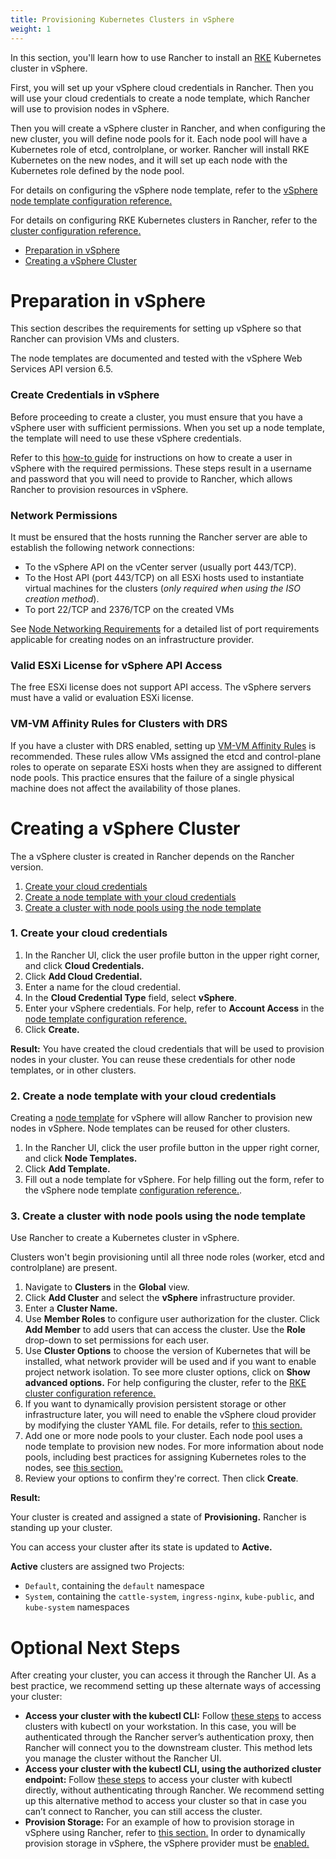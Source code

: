 ```yaml
---
title: Provisioning Kubernetes Clusters in vSphere
weight: 1
---
```


In this section, you'll learn how to use Rancher to install an [RKE]({{<baseurl>}}/rke/latest/en/)  Kubernetes cluster in vSphere.

First, you will set up your vSphere cloud credentials in Rancher. Then you will use your cloud credentials to create a node template, which Rancher will use to provision nodes in vSphere. 

Then you will create a vSphere cluster in Rancher, and when configuring the new cluster, you will define node pools for it. Each node pool will have a Kubernetes role of etcd, controlplane, or worker. Rancher will install RKE Kubernetes on the new nodes, and it will set up each node with the Kubernetes role defined by the node pool.

For details on configuring the vSphere node template, refer to the [vSphere node template configuration reference.]({{<baseurl>}}/rancher/v2.5/en/cluster-provisioning/rke-clusters/node-pools/vsphere/provisioning-vsphere-clusters/node-template-reference/)

For details on configuring RKE Kubernetes clusters in Rancher, refer to the [cluster configuration reference.]({{<baseurl>}}/rancher/v2.5/en/cluster-provisioning/rke-clusters/options)

- [Preparation in vSphere](#preparation-in-vsphere)
- [Creating a vSphere Cluster](#creating-a-vsphere-cluster)

# Preparation in vSphere

This section describes the requirements for setting up vSphere so that Rancher can provision VMs and clusters.

The node templates are documented and tested with the vSphere Web Services API version 6.5.

### Create Credentials in vSphere

Before proceeding to create a cluster, you must ensure that you have a vSphere user with sufficient permissions. When you set up a node template, the template will need to use these vSphere credentials.

Refer to this [how-to guide]({{<baseurl>}}/rancher/v2.5/en/cluster-provisioning/rke-clusters/node-pools/vsphere/provisioning-vsphere-clusters/creating-credentials) for instructions on how to create a user in vSphere with the required permissions. These steps result in a username and password that you will need to provide to Rancher, which allows Rancher to provision resources in vSphere.

### Network Permissions

It must be ensured that the hosts running the Rancher server are able to establish the following network connections:

- To the vSphere API on the vCenter server (usually port 443/TCP).
- To the Host API (port 443/TCP) on all ESXi hosts used to instantiate virtual machines for the clusters (*only required when using the ISO creation method*).
- To port 22/TCP and 2376/TCP on the created VMs

See [Node Networking Requirements]({{<baseurl>}}/rancher/v2.5/en/cluster-provisioning/node-requirements/#networking-requirements) for a detailed list of port requirements applicable for creating nodes on an infrastructure provider.

### Valid ESXi License for vSphere API Access

The free ESXi license does not support API access. The vSphere servers must have a valid or evaluation ESXi license.

### VM-VM Affinity Rules for Clusters with DRS

If you have a cluster with DRS enabled, setting up [VM-VM Affinity Rules](https://docs.vmware.com/en/VMware-vSphere/6.5/com.vmware.vsphere.resmgmt.doc/GUID-7297C302-378F-4AF2-9BD6-6EDB1E0A850A.html) is recommended. These rules allow VMs assigned the etcd and control-plane roles to operate on separate ESXi hosts when they are assigned to different node pools. This practice ensures that the failure of a single physical machine does not affect the availability of those planes.

# Creating a vSphere Cluster

The a vSphere cluster is created in Rancher depends on the Rancher version.

1. [Create your cloud credentials](#1-create-your-cloud-credentials)
2. [Create a node template with your cloud credentials](#2-create-a-node-template-with-your-cloud-credentials)
3. [Create a cluster with node pools using the node template](#3-create-a-cluster-with-node-pools-using-the-node-template)

### 1. Create your cloud credentials

1. In the Rancher UI, click the user profile button in the upper right corner, and click **Cloud Credentials.**
1. Click **Add Cloud Credential.**
1. Enter a name for the cloud credential.
1. In the **Cloud Credential Type** field, select **vSphere**.
1. Enter your vSphere credentials. For help, refer to **Account Access** in the [node template configuration reference.]({{<baseurl>}}/rancher/v2.5/en/cluster-provisioning/rke-clusters/node-pools/vsphere/vsphere-node-template-config/)
1. Click **Create.**

**Result:** You have created the cloud credentials that will be used to provision nodes in your cluster. You can reuse these credentials for other node templates, or in other clusters. 

### 2. Create a node template with your cloud credentials

Creating a [node template]({{<baseurl>}}/rancher/v2.5/en/cluster-provisioning/rke-clusters/node-pools/#node-templates) for vSphere will allow Rancher to provision new nodes in vSphere. Node templates can be reused for other clusters.

1. In the Rancher UI, click the user profile button in the upper right corner, and click **Node Templates.**
1. Click **Add Template.**
1. Fill out a node template for vSphere. For help filling out the form, refer to the vSphere node template [configuration reference.]({{<baseurl>}}/rancher/v2.5/en/cluster-provisioning/rke-clusters/node-pools/vsphere/vsphere-node-template-config/).

### 3. Create a cluster with node pools using the node template

Use Rancher to create a Kubernetes cluster in vSphere.

Clusters won't begin provisioning until all three node roles (worker, etcd and controlplane) are present.

1. Navigate to **Clusters** in the **Global** view.
1. Click **Add Cluster** and select the **vSphere** infrastructure provider.
1. Enter a **Cluster Name.**
1. Use **Member Roles** to configure user authorization for the cluster. Click **Add Member** to add users that can access the cluster. Use the **Role** drop-down to set permissions for each user.
1. Use **Cluster Options** to choose the version of Kubernetes that will be installed, what network provider will be used and if you want to enable project network isolation. To see more cluster options, click on **Show advanced options.** For help configuring the cluster, refer to the [RKE cluster configuration reference.]({{<baseurl>}}/rancher/v2.5/en/cluster-provisioning/rke-clusters/options)
1. If you want to dynamically provision persistent storage or other infrastructure later, you will need to enable the vSphere cloud provider by modifying the cluster YAML file. For details, refer to [this section.]({{<baseurl>}}/rancher/v2.5/en/cluster-provisioning/rke-clusters/cloud-providers/vsphere)
1. Add one or more node pools to your cluster. Each node pool uses a node template to provision new nodes. For more information about node pools, including best practices for assigning Kubernetes roles to the nodes, see [this section.]({{<baseurl>}}/rancher/v2.5/en/cluster-provisioning/rke-clusters/node-pools/#node-pools)
1. Review your options to confirm they're correct. Then click **Create**.

**Result:** 

Your cluster is created and assigned a state of **Provisioning.** Rancher is standing up your cluster.

You can access your cluster after its state is updated to **Active.**

**Active** clusters are assigned two Projects: 

- `Default`, containing the `default` namespace
- `System`, containing the `cattle-system`, `ingress-nginx`, `kube-public`, and `kube-system` namespaces


# Optional Next Steps

After creating your cluster, you can access it through the Rancher UI. As a best practice, we recommend setting up these alternate ways of accessing your cluster:

- **Access your cluster with the kubectl CLI:** Follow [these steps]({{<baseurl>}}/rancher/v2.5/en/cluster-admin/cluster-access/kubectl/#accessing-clusters-with-kubectl-on-your-workstation) to access clusters with kubectl on your workstation. In this case, you will be authenticated through the Rancher server’s authentication proxy, then Rancher will connect you to the downstream cluster. This method lets you manage the cluster without the Rancher UI.
- **Access your cluster with the kubectl CLI, using the authorized cluster endpoint:** Follow [these steps]({{<baseurl>}}/rancher/v2.5/en/cluster-admin/cluster-access/kubectl/#authenticating-directly-with-a-downstream-cluster) to access your cluster with kubectl directly, without authenticating through Rancher. We recommend setting up this alternative method to access your cluster so that in case you can’t connect to Rancher, you can still access the cluster.
- **Provision Storage:** For an example of how to provision storage in vSphere using Rancher, refer to [this section.]({{<baseurl>}}/rancher/v2.5/en/cluster-admin/volumes-and-storage/examples/vsphere) In order to dynamically provision storage in vSphere, the vSphere provider must be [enabled.]({{<baseurl>}}/rancher/v2.5/en/cluster-provisioning/rke-clusters/cloud-providers/vsphere)
